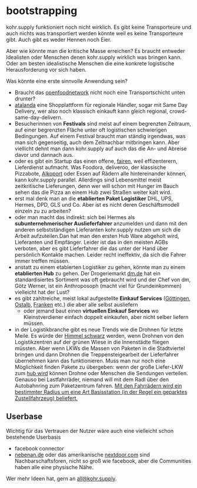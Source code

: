 # bootstrapping

kohr.supply funktioniert noch nicht wirklich. Es gibt keine Transporteure und auch nichts was transportiert werden könnte weil es keine Transporteure gibt. Auch gibt es weder Hennen noch Eier.

Aber wie könnte man die kritische Masse erreichen? Es braucht entweder Idealisten oder Menschen denen kohr.supply wirklich was bringen kann. Oder am besten idealistische Menschen die eine konkrete logistische Herausforderung vor sich haben.

Was könnte eine erste sinnvolle Anwendung sein?

* Braucht das [openfoodnetwork](https://openfoodnetwork.org) nicht noch eine Transportschicht unten drunter?
* [atalanda](//atalanda.com) eine Shopplattform für regionale Händler, sogar mit Same Day Delivery, wer also noch klassisch einkauft kann gleich regional, crowd-same-day-delivern.
* Besucherinnen von __Festivals__ sind meist auf einem begrenzten Zeitraum, auf einer begrenzten Fläche unter oft logistischen schwierigen Bedingungen. Auf einem Festival braucht man ständig irgendwas, was man sich gegenseitig, auch dem Zeltnachbar mitbringen kann. Aber viellicht dehnt man dann kohr.supply auf auch das die An- und Abreise davor und dannach aus.  
* oder es gibt ein Startup das einen offene, [fairen](http://www.sueddeutsche.de/wirtschaft/radkuriere-fuer-cent-trinkgeld-durch-den-regen-1.3565389), weil effizenterern, Lieferdienst aufmacht. Was Foodora, deliveroo, der klassische Pizzabote, [Alkoport](http://www.alkoport.de/) oder Essen auf Rädern alle hintereinander können, kann kohr.supply parallel. Allerdings sind Lebensmittel meist zeitkritische Lieferungen, denn wer will schon mit Hunger im Bauch sehen das die Pizza an einem Hub zwei Straßen weiter kalt wird.
* erst mal denk man an die __etablierten Paket Logistiker__ DHL, UPS, Hermes, DPD, GLS und Co. Aber ist es nicht deren Geschäftsmodell einzeln zu zu arbeiten? 
* oder man macht das indirekt: sich bei Hermes als __subunternehmerischer Auslieferfahrer__ anzumelden und dann mit den anderen selbstständigen Lieferanten kohr.supply nutzen um sich die Arbeit aufzuteilen.Dan hat man den ersten Hub Ware abgeholt wird, Lieferanten und Empfänger. Leider ist das in den meisten AGBs verboten, aber es gibt Lieferfahrer die das unter der Hand über persönlich Kontakte machen. Leider recht ineffektiv, da sich die Fahrer immer treffen müssen.
* anstatt zu einem etablerten Logistiker zu gehen, könnte man zu einem __etablierten Hub__ zu gehen. Der Drogeriemarkt [dm.de](//dm.de) hat ein standardisiertes Sortiment was oft gebraucht wird und der Chef von dm, Götz Werner, ist ein Anthroposoph (macht viel für Grundeinkommen) vielleicht hat der Lust?
* es gibt zahltreiche, meist lokal aufgestellte __Einkauf Services__ ([Göttingen](https://www.einkaufsservice-goettingen.de), [Ostalb](https://www.einkaufsservice-ostalb.de), [Franken](http://www.bringbiene.de) etc.) die aber alle selbst ausliefern
  * oder jemand baut einen __virtuellen Einkauf Services__ wo Kleinstverdiener einfach doppelt einkaufen, aber nicht selber liefern müssen.
* in der Logistikbranche gibt es neue Trends wie die Drohnen für letzte Meile. Es würde der [Himmel schwarz](https://www.heise.de/newsticker/meldung/Dachser-Chef-glaubt-nicht-an-baldige-Paketzustellung-per-Drohne-3705599.html) werden, wenn Drohnen von den Logistikzentren auf der grünen Wiese in die Innenstädte fliegen müssten. Aber wenn LKWs die Massen von Paketen in die Stadtviertel bringen und dann Drohnen die Treppensteigearbeit der Lieferfahrer übernehmen kann das funktionieren. Muss man nur noch eine Möglichkeit finden Pakete zu übergeben: wenn der große Liefer-LKW zum  [hub wird](./mitmachen) können Drohne oder Menschen die Sendungen verteilen. Genauso bei Lastfahrräder, niemand will mit dem Radl über den Autobahnring zum Paketzentrum fahren. [Mit den Fahrrädern wird ein bestimmter Radius um eine Art Basisstation (in der Regel ein geparktes Zustellfahrzeug) beliefert.](http://bike-blog.info/1578/ups-lastenrader-bald-auch-um-die-ecke)

## Userbase
Wichtig für das Vertrauen der Nutzer wäre auch eine vielleicht schon bestehende Userbasis 

* facebook connector
* [nebenan.de](https://nebenan.de) oder das amerikanische [nextdoor.com](https://nextdoor.de/) sind Nachbarschaftsforen, nicht so groß wie facebook, aber die Communities haben alle eine physische Nähe. 


Wer mehr Ideen hat, gern an [all@kohr.supply](mailto:all@kohr.supply).   
